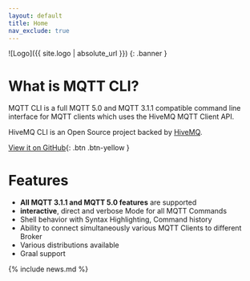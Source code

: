```yaml
---
layout: default
title: Home
nav_exclude: true
---
```


![Logo]({{ site.logo | absolute_url }})
{: .banner }


# What is MQTT CLI?

MQTT CLI is a full MQTT 5.0 and MQTT 3.1.1 compatible command line interface for MQTT clients 
which uses the HiveMQ MQTT Client API.


HiveMQ CLI is an Open Source project backed by [HiveMQ](https://www.hivemq.com/).

[View it on GitHub](https://github.com/hivemq/mqtt-cli){: .btn .btn-yellow }


# Features

- **All MQTT 3.1.1 and MQTT 5.0 features** are supported
- **interactive**, direct and verbose Mode for all MQTT Commands
- Shell behavior with Syntax Highlighting, Command history
- Ability to connect simultaneously various MQTT Clients to different Broker
- Various distributions available
- Graal support

{% include news.md %}
